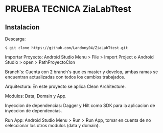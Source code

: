 # PRUEBA TECNICA ZiaLabTtest

## Instalacion

Descarga:

    $ git clone https://github.com/Landony04/ZiaLabTtest.git

Importar Proyecto:
Android Studio Menu > File > Import Project o Android Studio > open > PathProyectoClon

Branch's:
Cuenta con 2 branch's que es master y develop, ambas ramas se encuentran actualizadas con todos los cambios trabajados.

Arquitectura:
En este proyecto se aplica Clean Architecture.

Modulos:
Data, Domain y App.

Inyeccion de dependencias:
Dagger y Hilt como SDK para la aplicacion de inyeccion de dependencias.
 
Run App:
Android Studio Menu > Run > Run App, tomar en cuenta de no seleccionar los otros modulos (data y domain).

